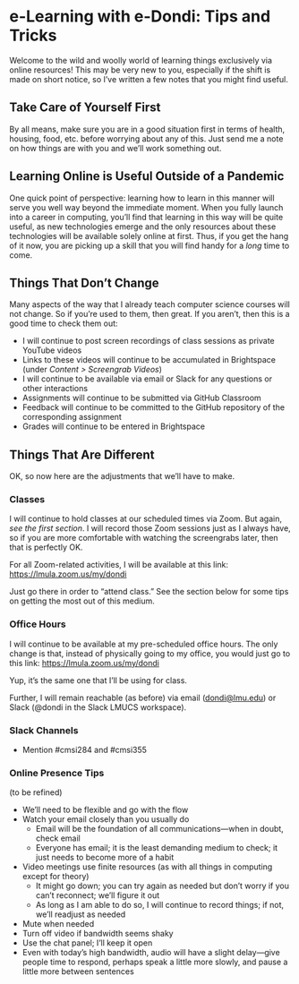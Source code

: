 # e-Learning with e-Dondi: Tips and Tricks
Welcome to the wild and woolly world of learning things exclusively via online resources! This may be very new to you, especially if the shift is made on short notice, so I’ve written a few notes that you might find useful.

## Take Care of Yourself First
By all means, make sure you are in a good situation first in terms of health, housing, food, etc. before worrying about any of this. Just send me a note on how things are with you and we’ll work something out.

## Learning Online is Useful Outside of a Pandemic
One quick point of perspective: learning how to learn in this manner will serve you well way beyond the immediate moment. When you fully launch into a career in computing, you’ll find that learning in this way will be quite useful, as new technologies emerge and the only resources about these technologies will be available solely online at first. Thus, if you get the hang of it now, you are picking up a skill that you will find handy for a _long_ time to come.

## Things That Don’t Change
Many aspects of the way that I already teach computer science courses will not change. So if you’re used to them, then great. If you aren’t, then this is a good time to check them out:
* I will continue to post screen recordings of class sessions as private YouTube videos
* Links to these videos will continue to be accumulated in Brightspace (under _Content > Screengrab Videos_)
* I will continue to be available via email or Slack for any questions or other interactions
* Assignments will continue to be submitted via GitHub Classroom
* Feedback will continue to be committed to the GitHub repository of the corresponding assignment
* Grades will continue to be entered in Brightspace

## Things That Are Different
OK, so now here are the adjustments that we’ll have to make.

### Classes
I will continue to hold classes at our scheduled times via Zoom. But again, _see the first section_. I will record those Zoom sessions just as I always have, so if you are more comfortable with watching the screengrabs later, then that is perfectly OK.

For all Zoom-related activities, I will be available at this link: https://lmula.zoom.us/my/dondi

Just go there in order to “attend class.” See the section below for some tips on getting the most out of this medium.

### Office Hours
I will continue to be available at my pre-scheduled office hours. The only change is that, instead of physically going to my office, you would just go to this link: https://lmula.zoom.us/my/dondi

Yup, it’s the same one that I’ll be using for class.

Further, I will remain reachable (as before) via email (dondi@lmu.edu) or Slack (@dondi in the Slack LMUCS workspace).

### Slack Channels
* Mention #cmsi284 and #cmsi355

### Online Presence Tips
(to be refined)

* We’ll need to be flexible and go with the flow
* Watch your email closely than you usually do
    * Email will be the foundation of all communications—when in doubt, check email
    * Everyone has email; it is the least demanding medium to check; it just needs to become more of a habit
* Video meetings use finite resources (as with all things in computing except for theory)
    * It might go down; you can try again as needed but don’t worry if you can’t reconnect; we’ll figure it out
    * As long as I am able to do so, I will continue to record things; if not, we’ll readjust as needed
* Mute when needed
* Turn off video if bandwidth seems shaky
* Use the chat panel; I’ll keep it open
* Even with today’s high bandwidth, audio will have a slight delay—give people time to respond, perhaps speak a little more slowly, and pause a little more between sentences
